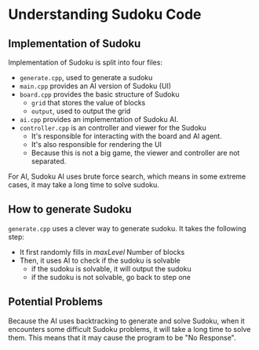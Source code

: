 # Understanding Sudoku Code

## Implementation of Sudoku

Implementation of Sudoku is split into four files:

- `generate.cpp`, used to generate a sudoku
- `main.cpp` provides an AI version of Sudoku (UI)
- `board.cpp` provides the basic structure of Sudoku
  - `grid` that stores the value of blocks
  - `output`, used to output the grid
- `ai.cpp` provides an implementation of Sudoku AI.
- `controller.cpp` is an controller and viewer for the Sudoku
  - It's responsible for interacting with the board and AI agent.
  - It's also responsible for rendering the UI
  - Because this is not a big game, the viewer and controller are not separated.

For AI, Sudoku AI uses brute force search, which means in some extreme cases, it may take a long time to solve sudoku.

## How to generate Sudoku

`generate.cpp` uses a clever way to generate sudoku. It takes the following step:

- It first randomly fills in $maxLevel$ Number of blocks
- Then, it uses AI to check if the sudoku is solvable
  - if the sudoku is solvable, it will output the sudoku
  - if the sudoku is not solvable, go back to step one

## Potential Problems

Because the AI uses backtracking to generate and solve Sudoku, when it encounters some difficult Sudoku problems, it will take a long time to solve them. This means that it may cause the program to be "No Response".